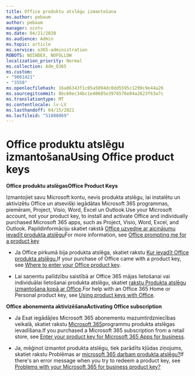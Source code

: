 ```yaml
---
title: Office produktu atslēgu izmantošana
ms.author: pebaum
author: pebaum
manager: scotv
ms.date: 04/21/2020
ms.audience: Admin
ms.topic: article
ms.service: o365-administration
ROBOTS: NOINDEX, NOFOLLOW
localization_priority: Normal
ms.collection: Adm_O365
ms.custom:
- "9001421"
- "3550"
ms.openlocfilehash: 16a86343f1c05a5094dc0dd5595c1299c9e44a26
ms.sourcegitcommit: 8bc60ec34bc1e40685e3976576e04a2623f63a7c
ms.translationtype: MT
ms.contentlocale: lv-LV
ms.lasthandoff: 04/15/2021
ms.locfileid: "51808069"
---
```

# <a name="using-office-product-keys"></a><span data-ttu-id="8d1ec-102">Office produktu atslēgu izmantošana</span><span class="sxs-lookup"><span data-stu-id="8d1ec-102">Using Office product keys</span></span>

<span data-ttu-id="8d1ec-103">**Office produktu atslēgas**</span><span class="sxs-lookup"><span data-stu-id="8d1ec-103">**Office Product Keys**</span></span>

<span data-ttu-id="8d1ec-104">Izmantojiet savu Microsoft kontu, nevis produkta atslēgu, lai instalētu un aktivizētu Office un atsevišķi iegādātas Microsoft 365 programmas, piemēram, Project, Visio, Word, Excel un Outlook.</span><span class="sxs-lookup"><span data-stu-id="8d1ec-104">Use your Microsoft account, not your product key, to install and activate Office and individually purchased Microsoft 365 apps, such as Project, Visio, Word, Excel, and Outlook.</span></span> <span data-ttu-id="8d1ec-105">Papildinformāciju skatiet rakstā [Office uzvedne ar aicinājumu ievadīt produkta atslēgu](https://support.office.com/article/12a5763a-d45c-4685-8c95-a44500213759?ui=en-US&rs=en-US&ad=US#bkmk_promptforpkey)</span><span class="sxs-lookup"><span data-stu-id="8d1ec-105">For more information, see [Office prompting me for a product key](https://support.office.com/article/12a5763a-d45c-4685-8c95-a44500213759?ui=en-US&rs=en-US&ad=US#bkmk_promptforpkey)</span></span>

- <span data-ttu-id="8d1ec-106">Ja Office pirkumā bija produkta atslēga, skatiet rakstu [Kur ievadīt Office produkta atslēgu.](https://support.office.com/article/Where-to-enter-your-Office-product-key-0a82e5ae-739e-4b92-a6f4-2ec780c185db)</span><span class="sxs-lookup"><span data-stu-id="8d1ec-106">If your purchase of Office came with a product key, see [Where to enter your Office product key](https://support.office.com/article/Where-to-enter-your-Office-product-key-0a82e5ae-739e-4b92-a6f4-2ec780c185db).</span></span>

- <span data-ttu-id="8d1ec-107">Lai saņemtu palīdzību saistībā ar Office 365 mājas lietošanai vai individuālai lietošanai produkta atslēgu, skatiet [rakstu Produkta atslēgu izmantošana kopā ar Office](https://support.office.com/article/using-product-keys-with-office-12a5763a-d45c-4685-8c95-a44500213759).</span><span class="sxs-lookup"><span data-stu-id="8d1ec-107">For help with an Office 365 Home or Personal product key, see [Using product keys with Office](https://support.office.com/article/using-product-keys-with-office-12a5763a-d45c-4685-8c95-a44500213759).</span></span>

<span data-ttu-id="8d1ec-108">**Office abonementa aktivizēšana**</span><span class="sxs-lookup"><span data-stu-id="8d1ec-108">**Activating Office subscription**</span></span> 

- <span data-ttu-id="8d1ec-109">Ja Esat iegādājies Microsoft 365 abonementu mazumtirdzniecības veikalā, skatiet rakstu [Microsoft 365](https://docs.microsoft.com/microsoft-365/commerce/enter-your-product-key)programmu produkta atslēgas ievadīšana.</span><span class="sxs-lookup"><span data-stu-id="8d1ec-109">If you purchased a Microsoft 365 subscription from a retail store, see [Enter your product key for Microsoft 365 Apps for business](https://docs.microsoft.com/microsoft-365/commerce/enter-your-product-key).</span></span>

- <span data-ttu-id="8d1ec-110">Ja, mēģinot izmantot produkta atslēgu, tiek parādīts kļūdas ziņojums, skatiet rakstu Problēmas ar [microsoft 365 darbam produkta atslēgu?](https://docs.microsoft.com/microsoft-365/commerce/product-key-errors-and-solutions)</span><span class="sxs-lookup"><span data-stu-id="8d1ec-110">If there's an error message when you try to redeem a product key, see [Problems with your Microsoft 365 for business product key?](https://docs.microsoft.com/microsoft-365/commerce/product-key-errors-and-solutions)</span></span>

